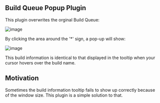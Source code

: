 ## Build Queue Popup Plugin 
This plugin overwrites the orginal Build Queue:

![image](/uploads/51e2de52c856c371af45f68062168c96/image.png)

By clicking the area around the '\*' sign, a pop-up will show: 

![image](https://user-images.githubusercontent.com/39845648/132472037-fb4b5c7e-089b-433d-a1cf-7ebc492cb810.png)

This build information is identical to that displayed in the tooltip when your cursor hovers over the build name. 

## Motivation 
Sometimes the build information tooltip fails to show up correctly because of the window size. This plugin is a simple solution to that.
